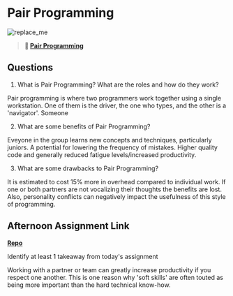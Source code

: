 # Pair Programming

![replace_me](https://codeworks.blob.core.windows.net/public/assets/img/illustrations/placeholder.svg)

> **📖 [Pair Programming](https://codeworksacademy.com/fs-student-guide/resources/wk7/01-Pair-Programming)**

## Questions

1. What is Pair Programming? What are the roles and how do they work?

Pair programming is where two programmers work together using a single workstation.
One of them is the driver, the one who types, and the other is a 'navigator'. Someone

2. What are some benefits of Pair Programming?

Eveyone in the group learns new concepts and techniques, particularly juniors.
A potential for lowering the frequency of mistakes.
Higher quality code and generally reduced fatigue levels/increased productivity.

3. What are some drawbacks to Pair Programming?

It is estimated to cost 15% more in overhead compared to individual work.
If one or both partners are not vocalizing their thoughts the benefits are lost.
Also, personality conflicts can negatively impact the usefulness of this style of programming.


## Afternoon Assignment Link

**[Repo](https://github.com/ZacGamble/planIt)**

Identify at least 1 takeaway from today's assignment

Working with a partner or team can greatly increase productivity if you respect one another.
This is one reason why 'soft skills' are often touted as being more important than the hard technical know-how.
